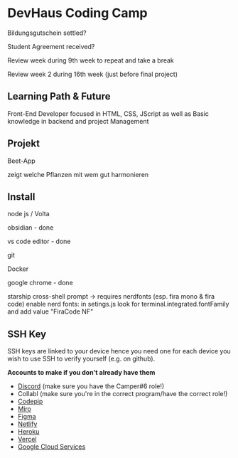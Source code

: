 # DevHaus Coding Camp
  
Bildungsgutschein settled?

Student Agreement received?
  

Review week during 9th week to repeat and take a break 

Review week 2 during 16th week (just before final project)

  

## Learning Path & Future

Front-End Developer focused in HTML, CSS, JScript as well as Basic knowledge in backend and project Management

  

## Projekt
Beet-App

zeigt welche Pflanzen mit wem gut harmonieren

  

## Install

node js / Volta

obsidian - done

vs code editor - done

git

Docker

google chrome - done

starship cross-shell prompt -> requires nerdfonts (esp. fira mono & fira code)
enable nerd fonts: in setings.js look for terminal.integrated.fontFamily and add value "FiraCode NF"

## SSH Key
SSH keys are linked to your device hence you need one for each device you wish to use SSH to verify yourself (e.g. on github).

**Accounts to make if you don't already have them**

-   [Discord](https://discord.gg/3ZVy3np) (make sure you have the Camper#6 role!)
-   Collabl (make sure you're in the correct program/have the correct role!)
-   [Codepip](https://codepip.com/)
-   [Miro](https://miro.com/)
-   [Figma](https://www.figma.com/)
-   [Netlify](https://www.netlify.com/)
-   [Heroku](https://www.heroku.com/)
-   [Vercel](https://vercel.com/)
-   [Google Cloud Services](https://console.cloud.google.com/)